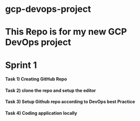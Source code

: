 # gcp-devops-project

# This Repo is for my new GCP DevOps project 

# Sprint 1
#### Task 1) Creating GitHub Repo 
#### Task 2) clone the repo and setup the editor 
#### Task 3) Setup Github repo according to DevOps best Practice 
#### Task 4) Coding application locally 